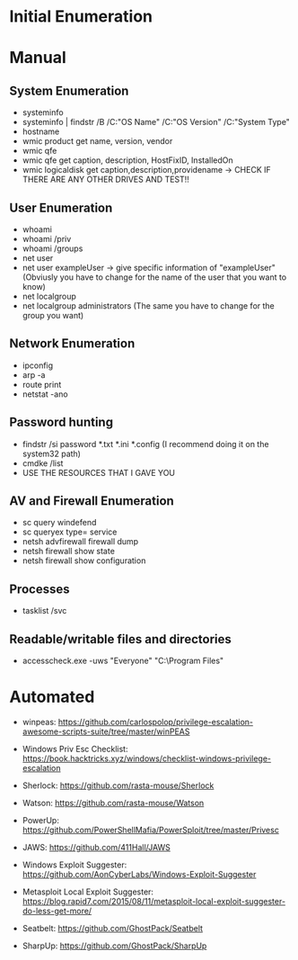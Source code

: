 # Initial Enumeration

# Manual
## System Enumeration
* systeminfo
* systeminfo | findstr /B /C:"OS Name" /C:"OS Version" /C:"System Type"
* hostname
* wmic product get name, version, vendor
* wmic qfe
* wmic qfe get caption, description, HostFixID, InstalledOn
* wmic logicaldisk get caption,description,providename -> CHECK IF THERE ARE ANY OTHER DRIVES AND TEST!!

## User Enumeration
* whoami
* whoami /priv
* whoami /groups
* net user
* net user exampleUser -> give specific information of "exampleUser" (Obviusly you have to change for the name of the user that you want to know)
* net localgroup
* net localgroup administrators (The same you have to change for the group you want)

## Network Enumeration
* ipconfig
* arp -a
* route print
* netstat -ano

## Password hunting
* findstr /si password *.txt *.ini *.config (I recommend doing it on the system32 path)
* cmdke /list
* USE THE RESOURCES THAT I GAVE YOU

## AV and Firewall Enumeration
* sc query windefend
* sc queryex type= service
* netsh advfirewall firewall dump
* netsh firewall show state
* netsh firewall show configuration

## Processes
* tasklist /svc

## Readable/writable files and directories
* accesscheck.exe -uws "Everyone" "C:\Program Files"

# Automated

* winpeas: https://github.com/carlospolop/privilege-escalation-awesome-scripts-suite/tree/master/winPEAS

* Windows Priv Esc Checklist: https://book.hacktricks.xyz/windows/checklist-windows-privilege-escalation

* Sherlock: https://github.com/rasta-mouse/Sherlock

* Watson: https://github.com/rasta-mouse/Watson

* PowerUp: https://github.com/PowerShellMafia/PowerSploit/tree/master/Privesc

* JAWS: https://github.com/411Hall/JAWS

* Windows Exploit Suggester: https://github.com/AonCyberLabs/Windows-Exploit-Suggester

* Metasploit Local Exploit Suggester: https://blog.rapid7.com/2015/08/11/metasploit-local-exploit-suggester-do-less-get-more/

* Seatbelt: https://github.com/GhostPack/Seatbelt

* SharpUp: https://github.com/GhostPack/SharpUp


